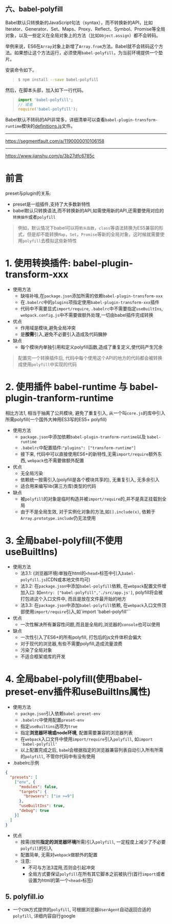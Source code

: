 ## 六、babel-polyfill

Babel默认只转换新的JavaScript句法（syntax），而不转换新的API，比如Iterator、Generator、Set、Maps、Proxy、Reflect、Symbol、Promise等全局对象，以及一些定义在全局对象上的方法（比如`Object.assign`）都不会转码。

举例来说，ES6在`Array`对象上新增了`Array.from`方法。Babel就不会转码这个方法。如果想让这个方法运行，必须使用`babel-polyfill`，为当前环境提供一个垫片。

安装命令如下。

> ```bash
> $ npm install --save babel-polyfill
> ```

然后，在脚本头部，加入如下一行代码。

> ```javascript
> import 'babel-polyfill';
> // 或者
> require('babel-polyfill');
> ```

Babel默认不转码的API非常多，详细清单可以查看`babel-plugin-transform-runtime`模块的[definitions.js](https://github.com/babel/babel/blob/master/packages/babel-plugin-transform-runtime/src/definitions.js)文件。



---

https://segmentfault.com/a/1190000010106158



---

https://www.jianshu.com/p/3b27dfc6785c

# 前言

preset与plugin的关系:

- preset是一组插件,支持了大多数新特性
- babel默认只转换语法,而不转换新的API,如需使用新的API,还需要使用对应的`转换插件`或者`polyfill`

> 例如，默认情况下babel可以将`箭头函数`，`class`等语法转换为ES5兼容的形式，但是却不能转换`Map`，`Set`，`Promise`等新的全局对象，这时候就需要使用`polyfill`去模拟这些新特性

# 1. 使用转换插件: babel-plugin-transform-xxx

- 使用方法
  - 缺啥补啥,在`package.json`添加所需的依赖`babel-plugin-transform-xxx`
  - 在`.babelrc`中的`plugins`项指定使用`babel-plugin-transform-xxx`插件
  - 代码中不需要显式`import/require`, `.babelrc`中不需要指定`useBuiltIns`, `webpack.config.js`中不需要做额外处理,一切由babel插件完成转换
- 优点
  - 作用域是模块,避免全局冲突
  - 是**按需**引入,避免不必要引入造成及代码臃肿
- 缺点
  - 每个模块内单独引用和定义polyfill函数,造成了重复定义,使代码产生冗余

> 配置完一个转换插件后, 代码中每个使用这个API的地方的代码都会被转换成使用`polyfill`中实现的代码

# 2. 使用插件 babel-runtime 与 babel-plugin-tranform-runtime

相比方法1, 相当于抽离了公共模块, 避免了重复引入, 从一个叫`core.js`的库中引入所需polyfill(一个国外大神用ES3写的ES5+ polyfill)

- 使用方法
  - `package.json`中添加依赖`babel-plugin-tranform-runtime`以及 `babel-runtime`
  - `.babelrc`中配置插件:`"plugins": ["transform-runtime"]`
  - 接下来, 代码中可以直接使用ES6+的新特性,无需`import/require`额外东西, `webpack`也不需要做额外配置
- 优点
  - 无全局污染
  - 依赖统一按需引入(polyfill是各个模块共享的), 无重复引入, 无多余引入
  - 适合用来编写lib(第三方库)类型的代码
- 缺点
  - 被`polyfill`的对象是临时构造并被`import/require`的,并不是真正挂载到全局
  - 由于不是全局生效, 对于实例化对象的方法,如`[].include(x)`, 依赖于`Array.prototype.include`仍无法使用

# 3. 全局babel-polyfill(不使用useBuiltIns)

- 使用方法
  - 法3.1: (浏览器环境)单独在html的`<head>`标签中引入`babel-polyfill.js`(CDN或本地文件均可)
  - 法3.2: 在`package.json`中添加`babel-polyfill`依赖, 在`webpack`配置文件增加入口: 如`entry: ["babel-polyfill",'./src/app.js']`, polyfill将会被打包进这个入口文件中, 而且是放在文件最开始的地方
  - 法3.3: 在`package.json`中添加`babel-polyfill`依赖, 在`webpack`入口文件顶部使用`import/require`引入,如`import 'babel-polyfill'``
- 优点
  - 一次性解决所有兼容性问题,而且是全局的,浏览器的`console`也可以使用
- 缺点
  - 一次性引入了ES6+的所有polyfill, 打包后的js文件体积会偏大
  - 对于现代的浏览器,有些不需要polyfill,造成流量浪费
  - 污染了全局对象
  - 不适合框架或库的开发

# 4. 全局babel-polyfill(使用babel-preset-env插件和useBuiltIns属性)

- 使用方法
  - `packge.json`引入依赖`babel-preset-env`
  - `.babelrc`中使用配置`preset-env`
  - 指定`useBuiltins`选项为`true`
  - 指定**浏览器环境或node环境**, 配置需要兼容的浏览器列表
  - 在`webpack`入口文件中使用`import/require`引入`polyfill`, 如`import 'babel-polyfill'`
  - 以上配置完成之后, `babe`l会根据指定的浏览器兼容列表自动引入所有所需的`polyfill`, 不管你代码中有没有使用
- .babelrc示例

```json
{
  "presets": [
    ["env", {
      "modules": false,
      "targets": {
        "browsers": ["ie >=9"]
      },
      "useBuiltIns": true,
      "debug": true
    }]
  ]
}
```

- 优点
  - 按需(按照**指定的浏览器环境**所需)引入`polyfill`, 一定程度上减少了不必要`polyfill`的引入
  - 配置简单, 无需对`webpack`做额外的配置
  - 注意:
    - 不可与方法3混用,否则会引起冲突
    - 全局方式要保证`polyfill`在所有其它脚本之前被执行(首行`import`或者设置为html的第一个`<head>`标签)

## 5. polyfill.io

- 一个`CDN`方式提供的`polyfill`, 可根据浏览器`UserAgent`自动返回合适的`polyfill`, 详细内容自行google